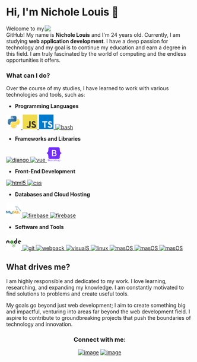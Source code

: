 # Hi, I'm Nichole Louis 👋

<picture> <img align="right" src="https://mir-s3-cdn-cf.behance.net/project_modules/disp/601014116770475.6068beff4640a.gif" width = 400px></picture>
<p align="left">
Welcome to my GitHub! My name is <b>Nichole Louis</b> and I'm 24 years old. Currently, I am studying <b>web application development</b>. I have a deep passion for technology and my goal is to continue my education and earn a degree in this field. I am truly fascinated by the world of computing and the endless opportunities it offers.
</p>

### What can I do?
Over the course of my studies, I have learned to work with various technologies and tools, such as:

- **Programming Languages**

<a href="https://www.python.org" target="_blank"> <img src="https://raw.githubusercontent.com/devicons/devicon/master/icons/python/python-original.svg" alt="python" width="40" height="40"/> </a> <a href="https://developer.mozilla.org/en-US/docs/Web/JavaScript" target="_blank"> 
<img src="https://raw.githubusercontent.com/devicons/devicon/master/icons/javascript/javascript-original.svg" alt="javascript" width="40" height="40"/> </a>
<a href="https://www.typescriptlang.org/" target="_blank"> <img src="https://raw.githubusercontent.com/devicons/devicon/master/icons/typescript/typescript-original.svg" alt="typescript" width="40" height="40"/> </a>
<a href="https://www.gnu.org/software/bash/" target="_blank"> <img src="https://www.vectorlogo.zone/logos/gnu_bash/gnu_bash-icon.svg" alt="bash" width="40" height="40"/> </a>

- **Frameworks and Libraries** 

<a href="https://getbootstrap.com" target="_blank"> <img src="https://www.vectorlogo.zone/logos/djangoproject/djangoproject-icon.svg" alt="django" width="40" height="40"/> </a>
<a href="https://getbootstrap.com" target="_blank"> <img src="https://www.vectorlogo.zone/logos/vuejs/vuejs-icon.svg" alt="vue" width="40" height="40"/> </a>
<a href="https://getbootstrap.com" target="_blank"> <img src="https://raw.githubusercontent.com/devicons/devicon/master/icons/bootstrap/bootstrap-plain-wordmark.svg" alt="bootstrap" width="40" height="40"/> </a>

- **Front-End Development**

<a href="https://getbootstrap.com" target="_blank"> <img src="https://www.vectorlogo.zone/logos/w3_html5/w3_html5-icon.svg" alt="html5" width="40" height="40"/> </a>
<a href="https://getbootstrap.com" target="_blank"> <img src="https://www.vectorlogo.zone/logos/w3_css/w3_css-icon.svg" alt="css" width="40" height="40"/> </a>

- **Databases and Cloud Hosting** 

<a href="https://www.mysql.com/" target="_blank"> <img src="https://raw.githubusercontent.com/devicons/devicon/master/icons/mysql/mysql-original-wordmark.svg" alt="mysql" width="40" height="40"/> </a> 
<a href="https://firebase.google.com/" target="_blank"> <img src="https://www.vectorlogo.zone/logos/firebase/firebase-icon.svg" alt="firebase" width="40" height="40"/> </a>
<a href="https://firebase.google.com/" target="_blank"> <img src="https://www.vectorlogo.zone/logos/sqlite/sqlite-icon.svg" alt="firebase" width="40" height="40"/> </a>


- **Software and Tools**

<a href="https://nodejs.org" target="_blank"> <img src="https://raw.githubusercontent.com/devicons/devicon/master/icons/nodejs/nodejs-original-wordmark.svg" alt="nodejs" width="40" height="40"/> </a> 
<a href="https://git-scm.com/" target="_blank"> 
<img src="https://www.vectorlogo.zone/logos/git-scm/git-scm-icon.svg" alt="git" width="40" height="40"/> </a>
<a href="https://git-scm.com/" target="_blank"> 
<img src="https://www.vectorlogo.zone/logos/js_webpack/js_webpack-icon.svg" alt="webpack" width="40" height="40"/> </a>
<a href="https://git-scm.com/" target="_blank"> 
<img src="https://www.vectorlogo.zone/logos/visualstudio_code/visualstudio_code-icon.svg" alt="visualS" width="40" height="40"/> </a>
<a href="https://git-scm.com/" target="_blank"> 
<img src="https://www.vectorlogo.zone/logos/linux/linux-icon.svg" alt="linux" width="40" height="40"/> </a>
<a href="https://git-scm.com/" target="_blank"> 
<img src="https://www.vectorlogo.zone/logos/apple/apple-icon.svg" alt="masOS" width="40" height="40"/> </a>
<a href="https://git-scm.com/" target="_blank"> 
<img src="https://www.vectorlogo.zone/logos/github/github-icon.svg" alt="masOS" width="40" height="40"/> </a>
<a href="https://git-scm.com/" target="_blank"> 
<img src="https://www.vectorlogo.zone/logos/markdown-here/markdown-here-icon.svg" alt="masOS" width="40" height="40"/> </a>


## What drives me?
I am highly responsible and dedicated to my work. I love learning, researching, and expanding my knowledge. I am constantly motivated to find solutions to problems and create useful tools.

My goals go beyond just web development; I aim to create something big and impactful, venturing into areas far beyond the web development field. I aspire to contribute to groundbreaking projects that push the boundaries of technology and innovation.


<h3 align="center">Connect with me:</h3>
<div align="center">


[![image](https://img.shields.io/badge/Instagram-ff69b4?style=for-the-badge&logo=instagram&logoColor=white)](https://www.instagram.com/nicholelouiss)
[![image](https://img.shields.io/badge/Gmail-ff69b4?style=for-the-badge&logo=gmail&logoColor=white)](mailto:nicholelouiss@gmail.com)
  
</div>

